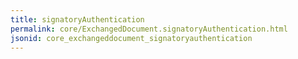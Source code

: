 ```yaml
---
title: signatoryAuthentication
permalink: core/ExchangedDocument.signatoryAuthentication.html
jsonid: core_exchangeddocument_signatoryauthentication
---
```

